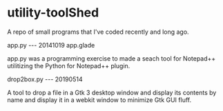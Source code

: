 # utility-toolShed
A repo of small programs that I've coded recently and long ago.


app.py    --- 20141019
app.glade

app.py was a programming exercise to made a seach tool for Notepad++ 
utilitizing the Python for Notepad++ plugin.



drop2box.py  --- 20190514

A tool to drop a file in a Gtk 3 desktop window and display its 
contents by name and display it in a webkit window to minimize Gtk GUI
fluff.


